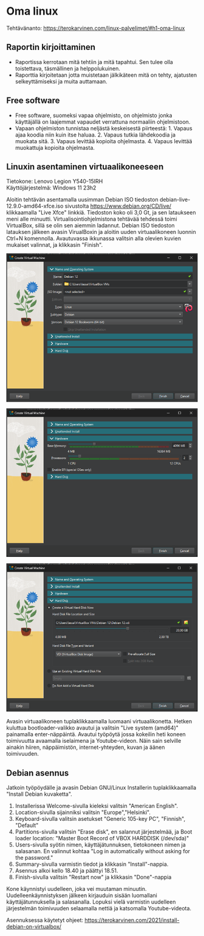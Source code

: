 # Oma linux

Tehtävänanto: https://terokarvinen.com/linux-palvelimet/#h1-oma-linux

## Raportin kirjoittaminen
- Raportissa kerrotaan mitä tehtiin ja mitä tapahtui. Sen tulee olla toistettava, täsmällinen ja helppolukuinen.
- Raporttia kirjoitetaan jotta muistetaan jälkikäteen mitä on tehty, ajatusten selkeyttämiseksi ja muita auttamaan.

## Free software
- Free software, suomeksi vapaa ohjelmisto, on ohjelmisto jonka käyttäjällä on laajemmat vapaudet verrattuna normaaliin ohjelmistoon.
- Vapaan ohjelmiston tunnistaa neljästä keskeisestä piirteestä: 1. Vapaus ajaa koodia niin kuin itse haluaa. 2. Vapaus tutkia lähdekoodia ja muokata sitä. 3. Vapaus levittää kopioita ohjelmasta. 4. Vapaus levittää muokattuja kopioita ohjelmasta.

## Linuxin asentaminen virtuaalikoneeseen
Tietokone: Lenovo Legion Y540-15IRH\
Käyttöjärjestelmä: Windows 11 23h2

Aloitin tehtävän asentamalla uusimman Debian ISO tiedoston debian-live-12.9.0-amd64-xfce.iso sivustolta https://www.debian.org/CD/live/ klikkaamalla "Live Xfce" linkkiä. Tiedoston koko oli 3,0 Gt, ja sen lataukseen meni alle minuutti. Virtualisointiohjelmistona tehtävää tehdessä toimi VirtualBox, sillä se olin sen aiemmin ladannut. Debian ISO tiedoston latauksen jälkeen avasin VirualBoxin ja aloitin uuden virtuaalikoneen luonnin Ctrl+N komennolla. Avautuvassa ikkunassa valitsin alla olevien kuvien mukaiset valinnat, ja klikkasin "Finish".

![Add file: Upload](debian-name-and-os.png)

![Add file: Upload](debian-hardware.png)

![Add file: Upload](debian-hard-disk.png)

Avasin virtuaalikoneen tuplaklikkaamalla luomaani virtuaalikonetta. Hetken kuluttua bootloader-valikko avautui ja valitsin "Live system (amd64)" painamalla enter-näppäintä. Avautui työpöytä jossa kokeilin heti koneen toimivuutta avaamalla iselaimena ja Youtube-videon. Näin sain selville ainakin hiiren, näppäimistön, internet-yhteyden, kuvan ja äänen toimivuuden. 

## Debian asennus

Jatkoin työpöydälle ja avasin Debian GNU/Linux Installerin tuplaklikkaamalla "Install Debian kuvaketta". 

1. Installerissa Welcome-sivulla kieleksi valitsin "American English".
2. Location-sivulla sijainniksi valitsin "Europe","Helsinki".
3. Keyboard-sivulla valitsin asetukset "Generic 105-key PC", "Finnish", "Default"
4. Partitions-sivulla valitsin "Erase disk", en salannut järjestelmää, ja Boot loader location: "Master Boot Record of VBOX HARDDISK (/dev/sda)"
5. Users-sivulla syötin nimen, käyttäjätunnuksen, tietokoneen nimen ja salasanan. En valinnut kohtaa "Log in automatically without asking for the password."
6. Summary-sivulla varmistin tiedot ja klikkasin "Install"-nappia.
7. Asennus alkoi kello 18.40 ja päättyi 18.51.
8. Finish-sivulla valitsin "Restart now" ja klikkasin "Done"-nappia

Kone käynnistyi uudelleen, joka vei muutaman minuutin. Uudelleenkäynnistyksen jälkeen kirjauduin sisään luomallani käyttäjätunnuksella ja salasanalla. Lopuksi vielä varmistin uudelleen järjestelmän toimivuuden selaamalla nettiä ja katsomalla Youtube-videota.

Asennuksessa käytetyt ohjeet: https://terokarvinen.com/2021/install-debian-on-virtualbox/
